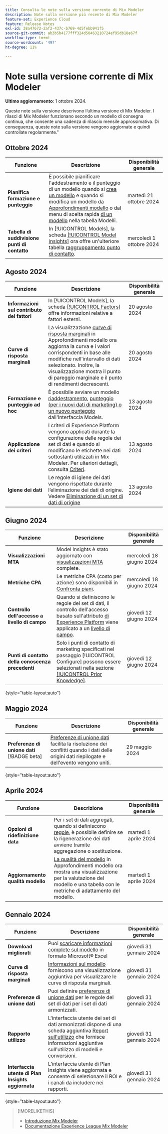 ```yaml
---
title: Consulta le note sulla versione corrente di Mix Modeler
description: Note sulla versione più recente di Mix Modeler
feature-set: Experience Cloud
feature: Release Notes
exl-id: 38a47672-2af2-437c-b769-4d5febb941f5
source-git-commit: ab3b5b4177fff324d50463210724ef95db18e67f
workflow-type: tm+mt
source-wordcount: '497'
ht-degree: 11%

---
```


# Note sulla versione corrente di Mix Modeler

**Ultimo aggiornamento**: 1 ottobre 2024.

Queste note sulla versione descrivono l’ultima versione di Mix Modeler. I rilasci di Mix Modeler funzionano secondo un modello di consegna continua, che consente una cadenza di rilascio mensile approssimativa. Di conseguenza, queste note sulla versione vengono aggiornate e quindi controllate regolarmente.&quot;

## Ottobre 2024

| Funzione | Descrizione | Disponibilità generale |
|---|---|---|
| **Pianifica formazione e punteggio** | È possibile pianificare l&#39;addestramento e il punteggio di un modello quando si [crea un modello](/help/models/create.md#schedule) e quando si modifica un modello da [Approfondimenti modello](/help/models/insights.md#edit) o dal menu di scelta rapida [di un modello](/help/models/overview.md#edit) nella tabella Modelli. | martedì 21 ottobre 2024 |
| **Tabella di suddivisione punti di contatto** | In [!UICONTROL Models], la scheda [[!UICONTROL Model insights]](/help/models/insights.md#factors) ora offre un&#39;ulteriore tabella [raggruppamento punto di contatto](../models/insights.md#touchpoint-breakdown). | mercoledì 1 ottobre 2024 |

## Agosto 2024

| Funzione | Descrizione | Disponibilità generale |
|---|---|---|
| **Informazioni sul contributo dei fattori** | In [!UICONTROL Models], la scheda [[!UICONTROL Factors]](/help/models/insights.md#factors) offre informazioni relative a fattori esterni. | 20 agosto 2024 |
| **Curve di risposta marginali** | La visualizzazione [curve di risposta marginali](/help/models/insights.md#model-insights-1) in Approfondimenti modello ora aggiorna la curva e i valori corrispondenti in base alle modifiche nell&#39;intervallo di dati selezionato. Inoltre, la visualizzazione mostra il punto di pareggio marginale e il punto di rendimenti decrescenti. | 20 agosto 2024 |
| **Formazione e punteggio ad hoc** | È possibile avviare un modello [riaddestramento](/help/models/overview.md#re-train), [punteggio (per i nuovi dati di marketing) o un nuovo punteggio](/help/models/overview.md#score-or-re-score) dall&#39;interfaccia Models. | 13 agosto 2024 |
| **Applicazione dei criteri** | I criteri di Experience Platform vengono applicati durante la configurazione delle regole dei set di dati e quando si modificano le etichette nei dati sottostanti utilizzati in Mix Modeler. Per ulteriori dettagli, consulta [Criteri](../data-governance/policies.md). | 13 agosto 2024 |
| **Igiene dei dati** | Le regole di igiene dei dati vengono rispettate durante l’eliminazione dei dati di origine. Vedere [Eliminazione di un set di dati di origine](../harmonize-data/dataset-rules.md#delete-a-source-dataset) | 13 agosto 2024 |

## Giugno 2024

| Funzione | Descrizione | Disponibilità generale |
|---|---|---|
| **Visualizzazioni MTA** | Model Insights è stato aggiornato con [visualizzazioni MTA](../models/insights.md#attribution) complete. | mercoledì 18 giugno 2024 |
| **Metriche CPA** | Le metriche CPA (costo per azione) sono disponibili in [Confronta piani](../plans/compare.md). | mercoledì 18 giugno 2024 |
| **Controllo dell&#39;accesso a livello di campo** | Quando si definiscono le regole del set di dati, il controllo dell&#39;accesso basato sull&#39;attributo [di Experience Platform](https://experienceleague.adobe.com/en/docs/experience-platform/access-control/abac/overview) viene applicato a un [livello di campo](../harmonize-data/dataset-rules.md#field-level-access-control). | giovedì 12 giugno 2024 |
| **Punti di contatto della conoscenza precedenti** | Solo i punti di contatto di marketing specificati nel passaggio [!UICONTROL Configure] possono essere selezionati nella sezione [[!UICONTROL Prior Knowledge]](../models/create.md). | giovedì 12 giugno 2024 |

{style="table-layout:auto"}

## Maggio 2024

| Funzione | Descrizione | Disponibilità generale |
|---|---|---|
| **Preferenze di unione dati** [!BADGE beta] | [Preferenze di unione dati](../harmonize-data/dataset-rules.md#data-merge-preferences) facilita la risoluzione dei conflitti quando i dati delle origini dati riepilogate e dell&#39;evento vengono uniti. | 29 maggio 2024 |

{style="table-layout:auto"}




## Aprile 2024

| Funzione | Descrizione | Disponibilità generale |
|---|---|---|
| **Opzioni di ridefinizione data** | Per i set di dati aggregati, quando si definiscono [regole](../harmonize-data/dataset-rules.md), è possibile definire se la rigenerazione dei dati avviene tramite aggregazione o sostituzione. | martedì 1 aprile 2024 |
| **Aggiornamento qualità modello** | [La qualità del modello](/help/models/insights.md) in Approfondimenti modello ora mostra una visualizzazione per la valutazione del modello e una tabella con le metriche di adattamento del modello. | martedì 1 aprile 2024 |


## Gennaio 2024

| Funzione | Descrizione | Disponibilità generale |
|---|---|---|
| **Download migliorati** | Puoi [scaricare informazioni complete sul modello](../models/insights.md) in formato Microsoft® Excel | giovedì 31 gennaio 2024 |
| **Curve di risposta marginali** | [Informazioni sul modello](../models/insights.md) forniscono una visualizzazione aggiuntiva per visualizzare le curve di risposta marginali. | giovedì 31 gennaio 2024 |
| **Preferenze di unione dati** | Puoi definire [preferenze di unione dati](../harmonize-data/dataset-rules.md#data-merge-preferences) per le regole del set di dati per i set di dati armonizzati. | giovedì 31 gennaio 2024 |
| **Rapporto utilizzo** | L&#39;interfaccia utente dei set di dati armonizzati dispone di una scheda aggiuntiva [Report sull&#39;utilizzo](../harmonize-data/usage-report.md) che fornisce informazioni aggiuntive sull&#39;utilizzo di modelli e conversioni. | giovedì 31 gennaio 2024 |
| **Interfaccia utente di Plan Insights aggiornata** | L’interfaccia utente di Plan Insights viene aggiornata e consente di selezionare il ROI e i canali da includere nei rapporti. | giovedì 31 gennaio 2024 |

{style="table-layout:auto"}


>[!MORELIKETHIS]
>
>* [Introduzione Mix Modeler](https://business.adobe.com/products/experience-platform/planning-and-measurement.html)
>* [Documentazione Experience League Mix Modeler](https://experienceleague.adobe.com/it/docs/mix-modeler)

